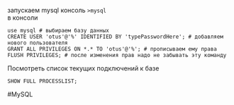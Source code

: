 запускаем mysql консоль
`>mysql`  
в консоли
```mysql
use mysql # выбираем базу данных
CREATE USER 'otus'@'%' IDENTIFIED BY 'typePasswordHere'; # добавляем нового пользователя
GRANT ALL PRIVILEGES ON *.* TO 'otus'@'%'; # прописываем ему права
FLUSH PRIVILEGES; # после изменения прав надо не забывать эту команду
```

Посмотреть список текущих подключений к базе
```mysql
SHOW FULL PROCESSLIST;  
```


#MySQL  